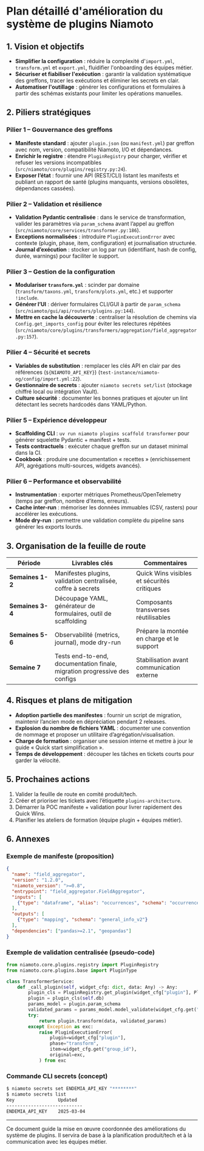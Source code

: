 # Plan détaillé d'amélioration du système de plugins Niamoto

## 1. Vision et objectifs
- **Simplifier la configuration** : réduire la complexité d'`import.yml`, `transform.yml` et `export.yml`, fluidifier l'onboarding des équipes métier.
- **Sécuriser et fiabiliser l'exécution** : garantir la validation systématique des greffons, tracer les exécutions et éliminer les secrets en clair.
- **Automatiser l'outillage** : générer les configurations et formulaires à partir des schémas existants pour limiter les opérations manuelles.

## 2. Piliers stratégiques

### Pilier 1 – Gouvernance des greffons
- **Manifeste standard** : ajouter `plugin.json` (ou `manifest.yml`) par greffon avec nom, version, compatibilité Niamoto, I/O et dépendances.
- **Enrichir le registre** : étendre `PluginRegistry` pour charger, vérifier et refuser les versions incompatibles (`src/niamoto/core/plugins/registry.py:24`).
- **Exposer l’état** : fournir une API (REST/CLI) listant les manifests et publiant un rapport de santé (plugins manquants, versions obsolètes, dépendances cassées).

### Pilier 2 – Validation et résilience
- **Validation Pydantic centralisée** : dans le service de transformation, valider les paramètres via `param_schema` avant l’appel au greffon (`src/niamoto/core/services/transformer.py:186`).
- **Exceptions normalisées** : introduire `PluginExecutionError` avec contexte (plugin, phase, item, configuration) et journalisation structurée.
- **Journal d’exécution** : stocker un log par run (identifiant, hash de config, durée, warnings) pour faciliter le support.

### Pilier 3 – Gestion de la configuration
- **Modulariser `transform.yml`** : scinder par domaine (`transform/taxons.yml`, `transform/plots.yml`, etc.) et supporter `!include`.
- **Générer l’UI** : dériver formulaires CLI/GUI à partir de `param_schema` (`src/niamoto/gui/api/routers/plugins.py:144`).
- **Mettre en cache la découverte** : centraliser la résolution de chemins via `Config.get_imports_config` pour éviter les relectures répétées (`src/niamoto/core/plugins/transformers/aggregation/field_aggregator.py:157`).

### Pilier 4 – Sécurité et secrets
- **Variables de substitution** : remplacer les clés API en clair par des références (`${NIAMOTO_API_KEY}`) (`test-instance/niamoto-og/config/import.yml:22`).
- **Gestionnaire de secrets** : ajouter `niamoto secrets set/list` (stockage chiffré local ou intégration Vault).
- **Culture sécurité** : documenter les bonnes pratiques et ajouter un lint détectant les secrets hardcodés dans YAML/Python.

### Pilier 5 – Expérience développeur
- **Scaffolding CLI** : `uv run niamoto plugins scaffold transformer` pour générer squelette Pydantic + manifest + tests.
- **Tests contractuels** : exécuter chaque greffon sur un dataset minimal dans la CI.
- **Cookbook** : produire une documentation « recettes » (enrichissement API, agrégations multi-sources, widgets avancés).

### Pilier 6 – Performance et observabilité
- **Instrumentation** : exporter métriques Prometheus/OpenTelemetry (temps par greffon, nombre d’items, erreurs).
- **Cache inter-run** : mémoriser les données immuables (CSV, rasters) pour accélérer les exécutions.
- **Mode dry-run** : permettre une validation complète du pipeline sans générer les exports lourds.

## 3. Organisation de la feuille de route

| Période | Livrables clés | Commentaires |
|---------|----------------|--------------|
| **Semaines 1-2** | Manifestes plugins, validation centralisée, coffre à secrets | Quick Wins visibles et sécurités critiques |
| **Semaines 3-4** | Découpage YAML, générateur de formulaires, outil de scaffolding | Composants transverses réutilisables |
| **Semaines 5-6** | Observabilité (metrics, journal), mode dry-run | Prépare la montée en charge et le support |
| **Semaine 7** | Tests end-to-end, documentation finale, migration progressive des configs | Stabilisation avant communication externe |

## 4. Risques et plans de mitigation
- **Adoption partielle des manifestes** : fournir un script de migration, maintenir l’ancien mode en dépréciation pendant 2 releases.
- **Explosion du nombre de fichiers YAML** : documenter une convention de nommage et proposer un utilitaire d’agrégation/visualisation.
- **Charge de formation** : organiser une session interne et mettre à jour le guide « Quick start simplification ».
- **Temps de développement** : découper les tâches en tickets courts pour garder la vélocité.

## 5. Prochaines actions
1. Valider la feuille de route en comité produit/tech.
2. Créer et prioriser les tickets avec l’étiquette `plugins-architecture`.
3. Démarrer la POC manifeste + validation pour livrer rapidement des Quick Wins.
4. Planifier les ateliers de formation (équipe plugin + équipes métier).

## 6. Annexes

### Exemple de manifeste (proposition)
```json
{
  "name": "field_aggregator",
  "version": "1.2.0",
  "niamoto_version": ">=0.8",
  "entrypoint": "field_aggregator.FieldAggregator",
  "inputs": [
    {"type": "dataframe", "alias": "occurrences", "schema": "occurrences_v2"}
  ],
  "outputs": [
    {"type": "mapping", "schema": "general_info_v2"}
  ],
  "dependencies": ["pandas>=2.1", "geopandas"]
}
```

### Exemple de validation centralisée (pseudo-code)
```python
from niamoto.core.plugins.registry import PluginRegistry
from niamoto.core.plugins.base import PluginType

class TransformerService:
    def _call_plugin(self, widget_cfg: dict, data: Any) -> Any:
        plugin_cls = PluginRegistry.get_plugin(widget_cfg["plugin"], PluginType.TRANSFORMER)
        plugin = plugin_cls(self.db)
        params_model = plugin.param_schema
        validated_params = params_model.model_validate(widget_cfg.get("params", {}))
        try:
            return plugin.transform(data, validated_params)
        except Exception as exc:
            raise PluginExecutionError(
                plugin=widget_cfg["plugin"],
                phase="transform",
                item=widget_cfg.get("group_id"),
                original=exc,
            ) from exc
```

### Commande CLI secrets (concept)
```bash
$ niamoto secrets set ENDEMIA_API_KEY "********"
$ niamoto secrets list
Key                Updated
----------------------------
ENDEMIA_API_KEY    2025-03-04
```

---
Ce document guide la mise en œuvre coordonnée des améliorations du système de plugins. Il servira de base à la planification produit/tech et à la communication avec les équipes métier.
